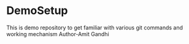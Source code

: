 # DemoSetup
This is demo repository to get familiar with various git commands and working mechanism
Author-Amit Gandhi
